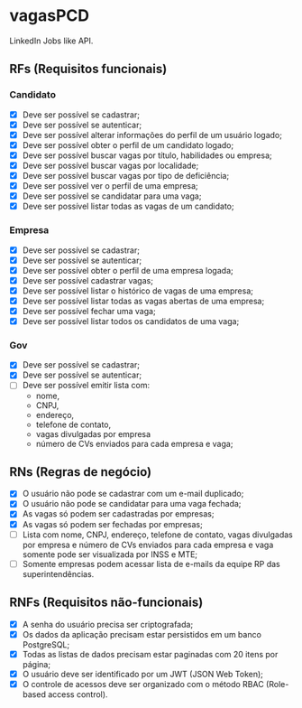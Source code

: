 # vagasPCD

LinkedIn Jobs like API.

## RFs (Requisitos funcionais)

### Candidato

- [x] Deve ser possível se cadastrar;
- [x] Deve ser possível se autenticar;
- [x] Deve ser possível alterar informações do perfil de um usuário logado;
- [x] Deve ser possível obter o perfil de um candidato logado;
- [x] Deve ser possível buscar vagas por título, habilidades ou empresa;
- [x] Deve ser possível buscar vagas por localidade;
- [x] Deve ser possível buscar vagas por tipo de deficiência;
- [x] Deve ser possível ver o perfil de uma empresa;
- [x] Deve ser possível se candidatar para uma vaga;
- [x] Deve ser possível listar todas as vagas de um candidato;
<!-- - [ ] Deve ser possível enviar CV para uma vaga para o e-mail cadastrado da empresa; -->

### Empresa

- [x] Deve ser possível se cadastrar;
- [x] Deve ser possível se autenticar;
- [x] Deve ser possível obter o perfil de uma empresa logada;
- [x] Deve ser possível cadastrar vagas;
- [x] Deve ser possível listar o histórico de vagas de uma empresa;
- [x] Deve ser possível listar todas as vagas abertas de uma empresa;
- [x] Deve ser possível fechar uma vaga;
- [x] Deve ser possível listar todos os candidatos de uma vaga;

### Gov

- [x] Deve ser possível se cadastrar;
- [x] Deve ser possível se autenticar;
- [ ] Deve ser possível emitir lista com:
  - nome,
  - CNPJ,
  - endereço,
  - telefone de contato,
  - vagas divulgadas por empresa
  - número de CVs enviados para cada empresa e vaga;

## RNs (Regras de negócio)

- [x] O usuário não pode se cadastrar com um e-mail duplicado;
- [x] O usuário não pode se candidatar para uma vaga fechada;
- [x] As vagas só podem ser cadastradas por empresas;
- [x] As vagas só podem ser fechadas por empresas;
- [ ] Lista com nome, CNPJ, endereço, telefone de contato, vagas divulgadas por empresa e número de CVs enviados para cada empresa e vaga somente pode ser visualizada por INSS e MTE;
- [ ] Somente empresas podem acessar lista de e-mails da equipe RP das superintendências.

## RNFs (Requisitos não-funcionais)

- [x] A senha do usuário precisa ser criptografada;
- [x] Os dados da aplicação precisam estar persistidos em um banco PostgreSQL;
- [x] Todas as listas de dados precisam estar paginadas com 20 itens por página;
- [x] O usuário deve ser identificado por um JWT (JSON Web Token);
- [x] O controle de acessos deve ser organizado com o método RBAC (Role-based access control).
